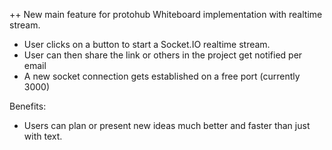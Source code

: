 ++ New main feature for protohub
Whiteboard implementation with realtime stream.
 - User clicks on a button to start a Socket.IO realtime stream.
 - User can then share the link or others in the project get notified per email
 - A new socket connection gets established on a free port (currently 3000)

 Benefits:
 - Users can plan or present new ideas much better and faster than just with text.